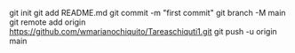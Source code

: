 git init
git add README.md
git commit -m "first commit"
git branch -M main
git remote add origin https://github.com/wmarianochiquito/Tareaschiquti1.git
git push -u origin main

